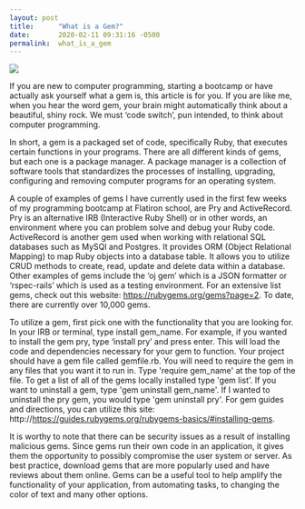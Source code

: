 ```yaml
---
layout: post
title:      "What is a Gem?"
date:       2020-02-11 09:31:16 -0500
permalink:  what_is_a_gem
---
```




![](https://images.unsplash.com/photo-1516623957853-0f9e4b609d23?ixlib=rb-1.2.1&ixid=eyJhcHBfaWQiOjEyMDd9&auto=format&fit=crop&w=1052&q=80)


If you are new to computer programming, starting a bootcamp or have actually ask yourself what a gem is, this article is for you. If you are like me, when you hear the word gem, your brain might automatically think about a beautiful, shiny rock. We must ‘code switch’, pun intended, to think about computer programming. 

In short, a gem is a packaged set of code, specifically Ruby, that executes certain functions in your programs. There are all different kinds of gems, but each one is a package manager. A package manager is a collection of software tools that standardizes the processes of installing, upgrading, configuring and removing computer programs for an operating system.

A couple of examples of gems I have currently used in the first few weeks of my programming bootcamp at Flatiron school, are Pry and ActiveRecord. Pry is an alternative IRB (Interactive Ruby Shell) or in other words, an environment where you can problem solve and debug your Ruby code. ActiveRecord is another gem used when working with relational SQL databases such as MySQl and Postgres. It provides ORM (Object Relational Mapping) to map Ruby objects into a database table. It allows you to utilize CRUD methods to create, read, update and delete data within a database. Other examples of gems include the ‘oj gem’ which is a JSON formatter or ‘rspec-rails’ which is used as a testing environment. For an extensive list gems, check out this website: https://rubygems.org/gems?page=2. To date, there are currently over 10,000 gems. 

To utilize a gem, first pick one with the functionality that you are looking for. In your IRB or terminal, type install gem_name.  For example, if you wanted to install the gem pry, type ‘install pry’ and press enter. This will load the code and dependencies necessary for your gem to function. Your project should have a gem file called gemfile.rb. You will need to require the gem in any files that you want it to run in. Type 'require gem_name' at the top of the file. To get a list of all of the gems locally installed type 'gem list'. If you want to uninstall a gem, type 'gem uninstall gem_name'. If I wanted to uninstall the pry gem, you would type 'gem uninstall pry'. For gem guides and directions, you can utilize this site: http://https://guides.rubygems.org/rubygems-basics/#installing-gems.

It is worthy to note that there can be security issues as a result of installing malicious gems. Since gems run their own code in an application, it gives them the opportunity to possibly compromise the user system or server. As best practice, download gems that are more popularly used and have reviews about them online. Gems can be a useful tool to help amplify the functionality of your application, from automating tasks, to changing the color of text and many other options. 

